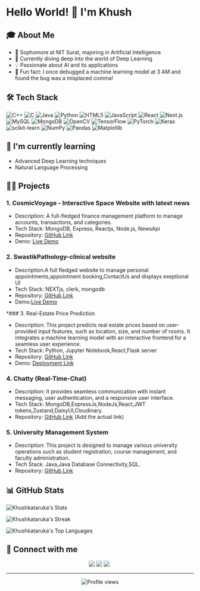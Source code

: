 # Hello World! 👋 I'm Khush

## 🎓 About Me
- 🏫 Sophomore at NIT Surat, majoring in Artificial Intelligence
- 🧠 Currently diving deep into the world of Deep Learning
- 💡 Passionate about AI and its applications
- 🎉 Fun fact: I once debugged a machine learning model at 3 AM and found the bug was a misplaced comma!

## 🛠 Tech Stack
![C++](https://img.shields.io/badge/c++-%2300599C.svg?style=for-the-badge&logo=c%2B%2B&logoColor=white)
![C](https://img.shields.io/badge/c-%2300599C.svg?style=for-the-badge&logo=c&logoColor=white)
![Java](https://img.shields.io/badge/java-%23ED8B00.svg?style=for-the-badge&logo=openjdk&logoColor=white)
![Python](https://img.shields.io/badge/python-3670A0?style=for-the-badge&logo=python&logoColor=ffdd54)
![HTML5](https://img.shields.io/badge/html5-%23E34F26.svg?style=for-the-badge&logo=html5&logoColor=white)
![JavaScript](https://img.shields.io/badge/javascript-%23323330.svg?style=for-the-badge&logo=javascript&logoColor=%23F7DF1E)
![React](https://img.shields.io/badge/react-%2320232a.svg?style=for-the-badge&logo=react&logoColor=%2361DAFB)
![Next.js](https://img.shields.io/badge/Next.js-000000?style=for-the-badge&logo=next.js&logoColor=white)
![MySQL](https://img.shields.io/badge/mysql-%2300000f.svg?style=for-the-badge&logo=mysql&logoColor=white)
![MongoDB](https://img.shields.io/badge/MongoDB-%234ea94b.svg?style=for-the-badge&logo=mongodb&logoColor=white)
![OpenCV](https://img.shields.io/badge/opencv-%23white.svg?style=for-the-badge&logo=opencv&logoColor=white)
![TensorFlow](https://img.shields.io/badge/TensorFlow-%23FF6F00.svg?style=for-the-badge&logo=TensorFlow&logoColor=white)
![PyTorch](https://img.shields.io/badge/PyTorch-%23EE4C2C.svg?style=for-the-badge&logo=PyTorch&logoColor=white)
![Keras](https://img.shields.io/badge/Keras-%23D00000.svg?style=for-the-badge&logo=Keras&logoColor=white)
![scikit-learn](https://img.shields.io/badge/scikit--learn-%23F7931E.svg?style=for-the-badge&logo=scikit-learn&logoColor=white)
![NumPy](https://img.shields.io/badge/numpy-%23013243.svg?style=for-the-badge&logo=numpy&logoColor=white)
![Pandas](https://img.shields.io/badge/pandas-%23150458.svg?style=for-the-badge&logo=pandas&logoColor=white)
![Matplotlib](https://img.shields.io/badge/Matplotlib-%23ffffff.svg?style=for-the-badge&logo=Matplotlib&logoColor=black)


## 🌱 I'm currently learning
- Advanced Deep Learning techniques
- Natural Language Processing
  
## 👨‍💻 Projects
### 1. CosmicVoyage - Interactive Space Website with latest news
- Description: A full-fledged finance management platform to manage accounts, transactions, and categories.
- Tech Stack: MongoDB, Express, Reactjs, Node.js, NewsApi
- Repository: [GitHub Link]([https://github.com/Khushkataruka/Space-Website])
- Demo: [Live Demo](https://web-wonders.vercel.app/)

### 2. SwastikPathology-clinical website  
- Description:A full fledged website to manage personal appointments,appointment booking,ContactUs and displays exeptional UI 
- Tech Stack: NEXTjs, clerk, mongodb
- Repository: [GitHub Link](https://github.com/Khushkataruka/Swastik)
- Demo:[Live Demo](https://www.swastikpathology.com/)

*### 3. Real-Estate Price Prediction
- Description: This project predicts real estate prices based on user-provided input features, such as location, size, and number of rooms. It integrates a machine learning model with an interactive frontend for a seamless user experience.
- Tech Stack: Python, Jupyter Notebook,React,Flask server
- Repository: [GitHub Link](https://github.com/Khushkataruka/Real-Estate-Project)
- Demo: [Deployment Link](https://real-estate-project-r9gapnyy2-khushkatarukas-projects.vercel.app/)

### 4. Chatty (Real-Time-Chat)
- Description: It provides seamless communication with instant messaging, user authentication, and a responsive user interface.
- Tech Stack: MongoDB,ExpressJs,NodeJs,React,JWT tokens,Zustand,DaisyUI,Cloudinary.
- Repository: [GitHub Link]() (Add the actual link)

### 5. University Management System
- Description: This project is designed to manage various university operations such as student registration, course management, and faculty administration.
- Tech Stack: Java,Java Database Connectivity,SQL.
- Repository: [GitHub Link](https://github.com/Khushkataruka/OOPS-Assignment)





## 📊 GitHub Stats

![Khushkataruka's Stats](https://github-readme-stats.vercel.app/api?username=Khushkataruka&theme=blue-green&show_icons=true&hide_border=true&count_private=true)

![Khushkataruka's Streak](https://github-readme-streak-stats.herokuapp.com/?user=Khushkataruka&theme=blue-green&hide_border=true)

![Khushkataruka's Top Languages](https://github-readme-stats.vercel.app/api/top-langs/?username=Khushkataruka&theme=blue-green&show_icons=true&hide_border=true&layout=compact)

## 🤝 Connect with me
<p align="center">
  <a href="https://www.linkedin.com/in/khush-kataruka-7194822a8/"><img src="https://img.shields.io/badge/LinkedIn-0077B5?style=for-the-badge&logo=linkedin&logoColor=white"/></a>
  <a href="https://github.com/Khushkataruka"><img src="https://img.shields.io/badge/GitHub-100000?style=for-the-badge&logo=github&logoColor=white"/></a>
  <a href="https://mail.google.com/mail/?view=cm&fs=1&tf=1&to=04khushkat@gmail.com"><img src="https://img.shields.io/badge/Gmail-D14836?style=for-the-badge&logo=gmail&logoColor=white"/></a>&nbsp;
</p>

---

<div align="center">
  <img src="https://komarev.com/ghpvc/?username=Khushkataruka&label=Profile%20views&color=0e75b6&style=flat" alt="Profile views">
</div>
